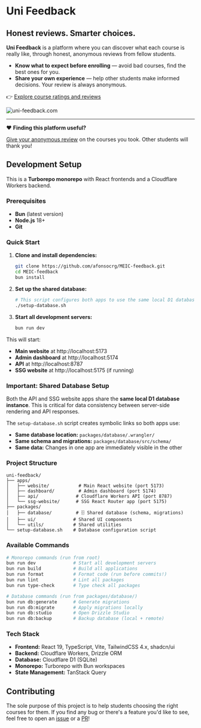 # Uni Feedback

## Honest reviews. Smarter choices.

**Uni Feedback** is a platform where you can discover what each course is really like, through honest, anonymous reviews from fellow students.

- **Know what to expect before enrolling** — avoid bad courses, find the best ones for you.
- **Share your own experience** — help other students make informed decisions. Your review is always anonymous.

👉 [Explore course ratings and reviews](https://uni-feedback.com)

![uni-feedback.com](./website_screenshot.png)

---

❤️ **Finding this platform useful?**

[Give your anonymous review](https://uni-feedback.com/feedback/new) on the courses you took. Other students will thank you!

## Development Setup

This is a **Turborepo monorepo** with React frontends and a Cloudflare Workers backend.

### Prerequisites

- **Bun** (latest version)
- **Node.js** 18+
- **Git**

### Quick Start

1. **Clone and install dependencies:**
   ```bash
   git clone https://github.com/afonsocrg/MEIC-feedback.git
   cd MEIC-feedback
   bun install
   ```

2. **Set up the shared database:**
   ```bash
   # This script configures both apps to use the same local D1 database
   ./setup-database.sh
   ```

3. **Start all development servers:**
   ```bash
   bun run dev
   ```

This will start:
- **Main website** at http://localhost:5173
- **Admin dashboard** at http://localhost:5174  
- **API** at http://localhost:8787
- **SSG website** at http://localhost:5175 (if running)

### Important: Shared Database Setup

Both the API and SSG website apps share the **same local D1 database instance**. This is critical for data consistency between server-side rendering and API responses.

The `setup-database.sh` script creates symbolic links so both apps use:
- **Same database location:** `packages/database/.wrangler/`
- **Same schema and migrations:** `packages/database/src/schema/`
- **Same data:** Changes in one app are immediately visible in the other

### Project Structure

```
uni-feedback/
├── apps/
│   ├── website/           # Main React website (port 5173)
│   ├── dashboard/         # Admin dashboard (port 5174)
│   ├── api/              # Cloudflare Workers API (port 8787)
│   └── ssg-website/      # SSG React Router app (port 5175)
├── packages/
│   ├── database/         # 🗄️ Shared database (schema, migrations)
│   ├── ui/              # Shared UI components
│   └── utils/           # Shared utilities
└── setup-database.sh    # Database configuration script
```

### Available Commands

```bash
# Monorepo commands (run from root)
bun run dev              # Start all development servers
bun run build            # Build all applications
bun run format           # Format code (run before commits!)
bun run lint             # Lint all packages
bun run type-check       # Type check all packages

# Database commands (run from packages/database/)
bun run db:generate      # Generate migrations
bun run db:migrate       # Apply migrations locally
bun run db:studio        # Open Drizzle Studio
bun run db:backup        # Backup database (local + remote)
```

### Tech Stack

- **Frontend:** React 19, TypeScript, Vite, TailwindCSS 4.x, shadcn/ui
- **Backend:** Cloudflare Workers, Drizzle ORM
- **Database:** Cloudflare D1 (SQLite)
- **Monorepo:** Turborepo with Bun workspaces
- **State Management:** TanStack Query

## Contributing

The sole purpose of this project is to help students choosing the right courses for them.
If you find any bug or there's a feature you'd like to see, feel free to open an [issue](https://github.com/afonsocrg/MEIC-feedback/issues) or a [PR](https://github.com/afonsocrg/MEIC-feedback/pulls)!

